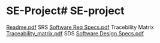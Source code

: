 # SE-Project# SE-project
[Readme.pdf](https://github.com/SK-ILLish-GIT/SE-project/files/11521654/Readme.txt.pdf)
SRS
[Software Req Specs.pdf](https://github.com/SK-ILLish-GIT/SE-project/files/11521657/Software.Req.Specs.pdf)
Tracebility Matrix 
[Traceability_matrix.pdf](https://github.com/SK-ILLish-GIT/SE-project/files/11521659/Traceability_matrix.pdf)
SDS 
[Software Design Specs.pdf](https://github.com/SK-ILLish-GIT/SE-project/files/11521658/Software.Design.Specs.pdf)

